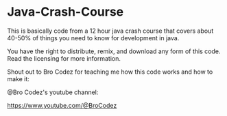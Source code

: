 # Java-Crash-Course
This is basically code from a 12 hour java crash course that covers about 40-50% of things you need to know for development in java.

You have the right to distribute, remix, and download any form of this code. Read the licensing for more information.

Shout out to Bro Codez for teaching me how this code works and how to make it:

@Bro Codez's youtube channel: 

https://www.youtube.com/@BroCodez
